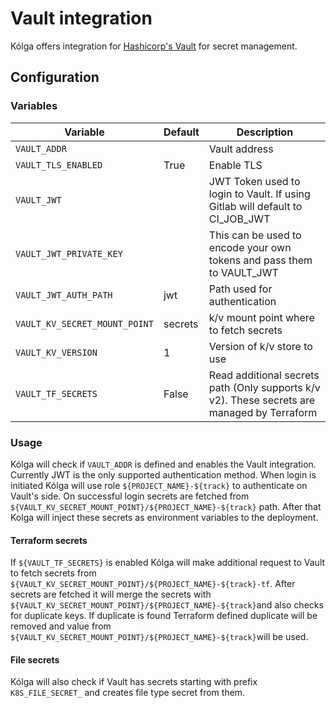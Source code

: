 # Vault integration

Kólga offers integration for [Hashicorp's Vault](https://www.vaultproject.io/) for
secret management.

## Configuration

### Variables

| Variable                      | Default    | Description                                                                                         |
|-------------------------------|------------|-----------------------------------------------------------------------------------------------------|
| `VAULT_ADDR`                  |            | Vault address                                                                                       |
| `VAULT_TLS_ENABLED`           | True       | Enable TLS                                                                                          |
| `VAULT_JWT`                   |            | JWT Token used to login to Vault. If using Gitlab will default to CI_JOB_JWT                        |
| `VAULT_JWT_PRIVATE_KEY`       |            | This can be used to encode your own tokens and pass them to VAULT_JWT                               |
| `VAULT_JWT_AUTH_PATH`         | jwt        | Path used for authentication                                                                        |
| `VAULT_KV_SECRET_MOUNT_POINT` | secrets    | k/v mount point where to fetch secrets                                                              |
| `VAULT_KV_VERSION`            | 1          | Version of k/v store to use                                                                         |
| `VAULT_TF_SECRETS`            | False      | Read additional secrets path (Only supports k/v v2). These secrets are managed by Terraform         |

### Usage

Kólga will check if `VAULT_ADDR` is defined and enables the Vault integration. Currently
JWT is the only supported authentication method. When login is initiated Kólga will use
role `${PROJECT_NAME}-${track}` to authenticate on Vault's side. On successful login secrets are fetched from `${VAULT_KV_SECRET_MOUNT_POINT}/${PROJECT_NAME}-${track}` path. After that Kolga will inject these secrets as environment variables to the deployment.

#### Terraform secrets

If `${VAULT_TF_SECRETS}` is enabled Kólga will make additional request to Vault to fetch secrets from `${VAULT_KV_SECRET_MOUNT_POINT}/${PROJECT_NAME}-${track}-tf`. After secrets are fetched it will merge the secrets with `${VAULT_KV_SECRET_MOUNT_POINT}/${PROJECT_NAME}-${track}`and also checks for duplicate keys. If duplicate is found Terraform defined duplicate will be removed and value from `${VAULT_KV_SECRET_MOUNT_POINT}/${PROJECT_NAME}-${track}`will be used.

#### File secrets

Kólga will also check if Vault has secrets starting with prefix `K8S_FILE_SECRET_` and creates file type secret from them.
